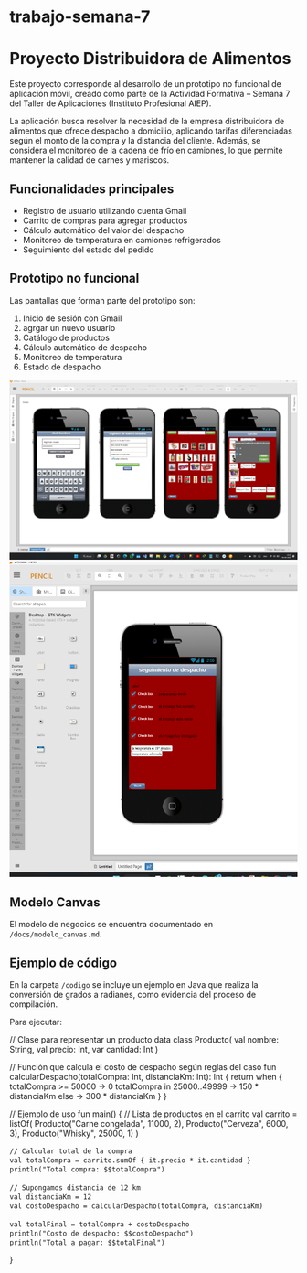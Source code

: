 # trabajo-semana-7
# Proyecto Distribuidora de Alimentos  

Este proyecto corresponde al desarrollo de un prototipo no funcional de aplicación móvil, creado como parte de la Actividad Formativa – Semana 7 del Taller de Aplicaciones (Instituto Profesional AIEP).  

La aplicación busca resolver la necesidad de la empresa distribuidora de alimentos que ofrece despacho a domicilio, aplicando tarifas diferenciadas según el monto de la compra y la distancia del cliente. Además, se considera el monitoreo de la cadena de frío en camiones, lo que permite mantener la calidad de carnes y mariscos.  

## Funcionalidades principales  
- Registro de usuario utilizando cuenta Gmail  
- Carrito de compras para agregar productos  
- Cálculo automático del valor del despacho  
- Monitoreo de temperatura en camiones refrigerados  
- Seguimiento del estado del pedido  

## Prototipo no funcional  
Las pantallas que forman parte del prototipo son:  
1. Inicio de sesión con Gmail
2. agrgar un nuevo usuario 
3. Catálogo de productos  
4. Cálculo automático de despacho  
5. Monitoreo de temperatura 
6. Estado de despacho  

![imagen URL](https://github.com/playdreeon-web/trabajo-semana-7/blob/main/Captura%20de%20pantalla%202025-09-28%20102408.png)
![imagen URL](https://github.com/playdreeon-web/trabajo-semana-7/blob/main/Captura%20de%20pantalla%202025-09-28%20151250.png)


## Modelo Canvas  
El modelo de negocios se encuentra documentado en `/docs/modelo_canvas.md`.  

## Ejemplo de código  
En la carpeta `/codigo` se incluye un ejemplo en Java que realiza la conversión de grados a radianes, como evidencia del proceso de compilación.  

Para ejecutar:  

// Clase para representar un producto
data class Producto(
    val nombre: String,
    val precio: Int,
    var cantidad: Int
)

// Función que calcula el costo de despacho según reglas del caso
fun calcularDespacho(totalCompra: Int, distanciaKm: Int): Int {
    return when {
        totalCompra >= 50000 -> 0
        totalCompra in 25000..49999 -> 150 * distanciaKm
        else -> 300 * distanciaKm
    }
}

// Ejemplo de uso
fun main() {
    // Lista de productos en el carrito
    val carrito = listOf(
        Producto("Carne congelada", 11000, 2),
        Producto("Cerveza", 6000, 3),
        Producto("Whisky", 25000, 1)
    )

    // Calcular total de la compra
    val totalCompra = carrito.sumOf { it.precio * it.cantidad }
    println("Total compra: $$totalCompra")

    // Supongamos distancia de 12 km
    val distanciaKm = 12
    val costoDespacho = calcularDespacho(totalCompra, distanciaKm)

    val totalFinal = totalCompra + costoDespacho
    println("Costo de despacho: $$costoDespacho")
    println("Total a pagar: $$totalFinal")
}
